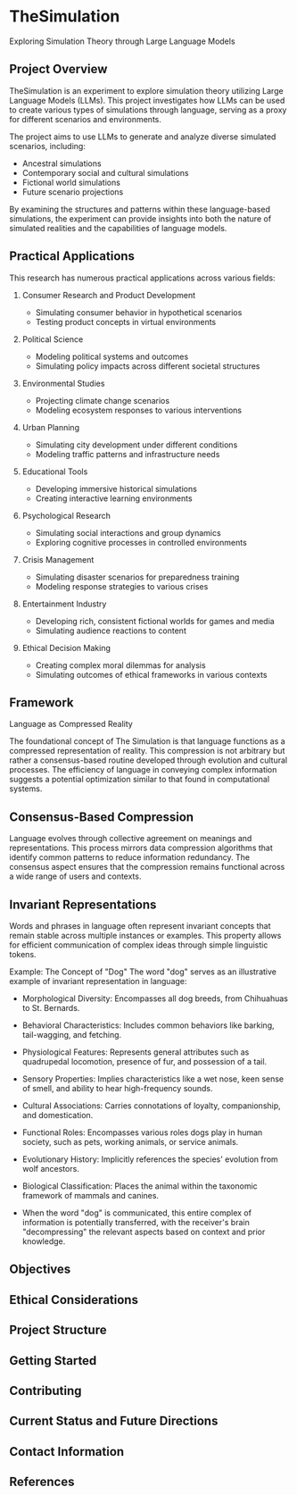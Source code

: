 # TheSimulation

Exploring Simulation Theory through Large Language Models

## Project Overview

TheSimulation is an experiment to explore simulation theory utilizing Large Language Models (LLMs). This project investigates how LLMs can be used to create various types of simulations through language, serving as a proxy for different scenarios and environments. 

The project aims to use LLMs to generate and analyze diverse simulated scenarios, including:

- Ancestral simulations
- Contemporary social and cultural simulations
- Fictional world simulations
- Future scenario projections

By examining the structures and patterns within these language-based simulations, the experiment can provide insights into both the nature of simulated realities and the capabilities of language models.

## Practical Applications

This research has numerous practical applications across various fields:

1. Consumer Research and Product Development
   - Simulating consumer behavior in hypothetical scenarios
   - Testing product concepts in virtual environments

2. Political Science
   - Modeling political systems and outcomes
   - Simulating policy impacts across different societal structures

3. Environmental Studies
   - Projecting climate change scenarios
   - Modeling ecosystem responses to various interventions

4. Urban Planning
   - Simulating city development under different conditions
   - Modeling traffic patterns and infrastructure needs

5. Educational Tools
   - Developing immersive historical simulations
   - Creating interactive learning environments

6. Psychological Research
   - Simulating social interactions and group dynamics
   - Exploring cognitive processes in controlled environments

7. Crisis Management
   - Simulating disaster scenarios for preparedness training
   - Modeling response strategies to various crises

8. Entertainment Industry
   - Developing rich, consistent fictional worlds for games and media
   - Simulating audience reactions to content

9. Ethical Decision Making
    - Creating complex moral dilemmas for analysis
    - Simulating outcomes of ethical frameworks in various contexts

## Framework
Language as Compressed Reality

The foundational concept of The Simulation is that language functions as a compressed representation of reality. This compression is not arbitrary but rather a consensus-based routine developed through evolution and cultural processes. The efficiency of language in conveying complex information suggests a potential optimization similar to that found in computational systems.

## Consensus-Based Compression

Language evolves through collective agreement on meanings and representations. This process mirrors data compression algorithms that identify common patterns to reduce information redundancy. The consensus aspect ensures that the compression remains functional across a wide range of users and contexts.

## Invariant Representations

Words and phrases in language often represent invariant concepts that remain stable across multiple instances or examples. This property allows for efficient communication of complex ideas through simple linguistic tokens.

Example: The Concept of "Dog"
The word "dog" serves as an illustrative example of invariant representation in language:

- Morphological Diversity: Encompasses all dog breeds, from Chihuahuas to St. Bernards.

- Behavioral Characteristics: Includes common behaviors like barking, tail-wagging, and fetching.

- Physiological Features: Represents general attributes such as quadrupedal locomotion, presence of fur, and possession of a tail.

- Sensory Properties: Implies characteristics like a wet nose, keen sense of smell, and ability to hear high-frequency sounds.

- Cultural Associations: Carries connotations of loyalty, companionship, and domestication.

- Functional Roles: Encompasses various roles dogs play in human society, such as pets, working animals, or service animals.

- Evolutionary History: Implicitly references the species' evolution from wolf ancestors.

- Biological Classification: Places the animal within the taxonomic framework of mammals and canines.

- When the word "dog" is communicated, this entire complex of information is potentially transferred, with the receiver's brain "decompressing" the relevant aspects based on context and prior knowledge.

## Objectives

## Ethical Considerations

## Project Structure

## Getting Started

## Contributing

## Current Status and Future Directions

## Contact Information

## References

